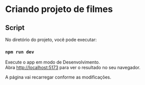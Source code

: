 # Criando projeto de filmes

## Script

No diretório do projeto, você pode executar:

### `npm run dev`

Execute o app em modo de Desenvolvimento.\
Abra [http://localhost:5173](http://localhost:5173) para ver o resultado no seu navegador.

A página vai recarregar conforme as modificações.
